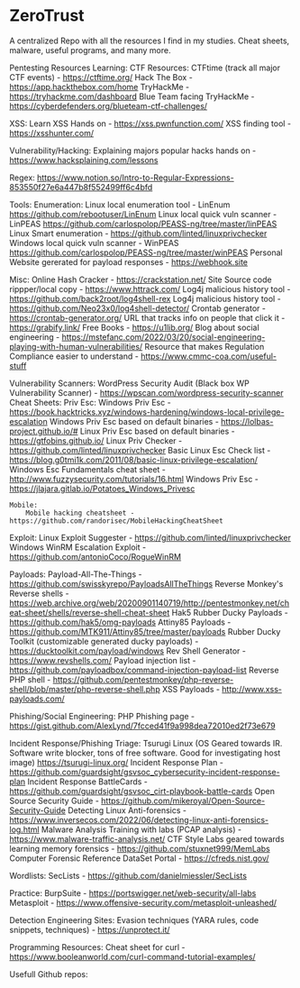 # ZeroTrust
A centralized Repo with all the resources I find in my studies. Cheat sheets, malware, useful programs, and many more.

Pentesting Resources
Learning:
  CTF Resources:
    CTFtime (track all major CTF events) - https://ctftime.org/
    Hack The Box - https://app.hackthebox.com/home
    TryHackMe - https://tryhackme.com/dashboard
    Blue Team facing TryHackMe - https://cyberdefenders.org/blueteam-ctf-challenges/
    
  XSS:
    Learn XSS Hands on - https://xss.pwnfunction.com/
    XSS finding tool - https://xsshunter.com/
  
  Vulnerability/Hacking:
    Explaining majors popular hacks hands on - https://www.hacksplaining.com/lessons
    
 Regex:
    https://www.notion.so/Intro-to-Regular-Expressions-853550f27e6a447b8f552499ff6c4bfd
    
Tools:
  Enumeration:
    Linux local enumeration tool - LinEnum https://github.com/rebootuser/LinEnum
    Linux local quick vuln scanner - LinPEAS https://github.com/carlospolop/PEASS-ng/tree/master/linPEAS
    Linux Smart enumeration - https://github.com/linted/linuxprivchecker
    Windows local quick vuln scanner - WinPEAS https://github.com/carlospolop/PEASS-ng/tree/master/winPEAS
    Personal Website gererated for payload responses - https://webhook.site
    
    
Misc:
	Online Hash Cracker - https://crackstation.net/
    Site Source code rippper/local copy - https://www.httrack.com/
    Log4j malicious history tool - https://github.com/back2root/log4shell-rex
    Log4j malicious history tool - https://github.com/Neo23x0/log4shell-detector/
    Crontab generator - https://crontab-generator.org/
    URL that tracks info on people that click it - https://grabify.link/
		Free Books - https://u1lib.org/
		Blog about social engineering - https://mstefanc.com/2022/03/20/social-engineering-playing-with-human-vulnerabilities/
		Resource that makes Regulation Compliance easier to understand - https://www.cmmc-coa.com/useful-stuff
    
Vulnerability Scanners:
	WordPress Security Audit (Black box  WP Vulnerability Scanner) - https://wpscan.com/wordpress-security-scanner
Cheat Sheets:
	Priv Esc:
	Windows Priv Esc - https://book.hacktricks.xyz/windows-hardening/windows-local-privilege-escalation
	Windows Priv Esc based on default binaries - https://lolbas-project.github.io/#
	Linux Priv Esc based on default binaries - https://gtfobins.github.io/
	Linux Priv Checker - https://github.com/linted/linuxprivchecker
	Basic Linux Esc Check list - https://blog.g0tmi1k.com/2011/08/basic-linux-privilege-escalation/
	Windows Esc Fundamentals cheat sheet - http://www.fuzzysecurity.com/tutorials/16.html
	Windows Priv Esc - https://jlajara.gitlab.io/Potatoes_Windows_Privesc
		
		
	Mobile:
		Mobile hacking cheatsheet - https://github.com/randorisec/MobileHackingCheatSheet
    
Exploit:
    Linux Exploit Suggester - https://github.com/linted/linuxprivchecker
    Windows WinRM Escalation Exploit - https://github.com/antonioCoco/RogueWinRM
    
Payloads:
    Payload-All-The-Things - https://github.com/swisskyrepo/PayloadsAllTheThings
    Reverse Monkey's Reverse shells - https://web.archive.org/web/20200901140719/http://pentestmonkey.net/cheat-sheet/shells/reverse-shell-cheat-sheet
    Hak5 Rubber Ducky Payloads - https://github.com/hak5/omg-payloads
    Attiny85 Payloads - https://github.com/MTK911/Attiny85/tree/master/payloads
    Rubber Ducky Toolkit (customizable generated ducky payloads) - https://ducktoolkit.com/payload/windows
    Rev Shell Generator - https://www.revshells.com/
    Payload injection list - https://github.com/payloadbox/command-injection-payload-list
    Reverse PHP shell - https://github.com/pentestmonkey/php-reverse-shell/blob/master/php-reverse-shell.php
    XSS Payloads - http://www.xss-payloads.com/
    
 Phishing/Social Engineering:
    PHP Phishing page - https://gist.github.com/AlexLynd/7fcced41f9a998dea72010ed2f73e679
    
    
Incident Response/Phishing Triage:
    Tsurugi Linux (OS Geared towards IR. Software write blocker, tons of free software. Good for investigating host image) https://tsurugi-linux.org/
    Incident Response Plan - https://github.com/guardsight/gsvsoc_cybersecurity-incident-response-plan
    Incident Response BattleCards - https://github.com/guardsight/gsvsoc_cirt-playbook-battle-cards
    Open Source Security Guide - https://github.com/mikeroyal/Open-Source-Security-Guide
		Detecting Linux Anti-forensics - https://www.inversecos.com/2022/06/detecting-linux-anti-forensics-log.html
    Malware Analysis Training with labs (PCAP analysis) - https://www.malware-traffic-analysis.net/
		CTF Style Labs geared towards learning memory forensics - https://github.com/stuxnet999/MemLabs
		Computer Forensic Reference DataSet Portal - https://cfreds.nist.gov/
		
Wordlists:
    SecLists - https://github.com/danielmiessler/SecLists

Practice:
    BurpSuite - https://portswigger.net/web-security/all-labs
    Metasploit - https://www.offensive-security.com/metasploit-unleashed/
    

Detection Engineering Sites:
		Evasion techniques (YARA rules, code snippets, techniques) - https://unprotect.it/
		
Programming Resources:
		Cheat sheet for curl - https://www.booleanworld.com/curl-command-tutorial-examples/

Usefull Github repos:
